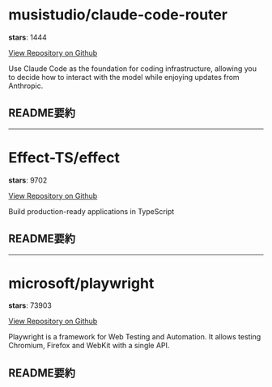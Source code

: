 
# musistudio/claude-code-router

**stars**: 1444

[View Repository on Github](https://github.com/musistudio/claude-code-router)

Use Claude Code as the foundation for coding infrastructure, allowing you to decide how to interact with the model while enjoying updates from Anthropic.

## README要約


---

# Effect-TS/effect

**stars**: 9702

[View Repository on Github](https://github.com/Effect-TS/effect)

Build production-ready applications in TypeScript

## README要約


---

# microsoft/playwright

**stars**: 73903

[View Repository on Github](https://github.com/microsoft/playwright)

Playwright is a framework for Web Testing and Automation. It allows testing Chromium, Firefox and WebKit with a single API.

## README要約

